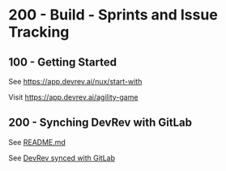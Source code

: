# 200 - Build - Sprints and Issue Tracking 

## 100 - Getting Started

See https://app.devrev.ai/nux/start-with

Visit https://app.devrev.ai/agility-game

## 200 - Synching DevRev with GitLab

See [README.md](./200/README.md)

See [DevRev synced with GitLab](https://marketplace.devrev.ai/gitlab-pzy4ce0g) 
